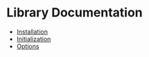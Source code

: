 
# Library Documentation
* [Installation](https://github.com/AndrewFahmy/Simpleddl/blob/master/docs/installation.md)
* [Initialization](https://github.com/AndrewFahmy/Simpleddl/blob/master/docs/initialization.md)
* [Options](https://github.com/AndrewFahmy/Simpleddl/blob/master/docs/options.md)
